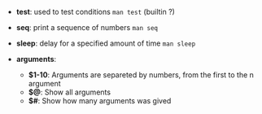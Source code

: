 * **test**: used to test conditions `man test` (builtin ?)
* **seq**: print a sequence of numbers `man seq`
* **sleep**: delay for a specified amount of time `man sleep`

* **arguments**: 
    * **$1-10**: Arguments are separeted by numbers, from the first to the n argument
    * **$@**: Show all arguments
    * **$#**: Show how many arguments was gived

